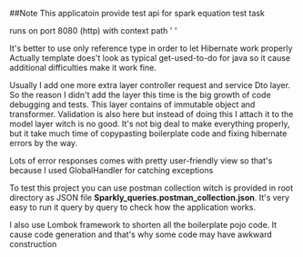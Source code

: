 
##Note
This applicatoin provide test api for spark equation  test task

runs on port 8080 (http) with context path ' '

It's better to use only reference type 
in order to let Hibernate work properly
Actually template does't look as typical get-used-to-do 
for java so it cause additional difficulties make it work fine.

Usually I add one more extra layer controller request and service
Dto layer. So  the reason I didn't add the layer this time is
the big growth of code debugging and tests.
This layer contains of immutable object and transformer.
Validation is also here but instead of doing this 
I attach it to the model layer witch is no good.
It's not big deal to make everything properly, but it take much time
of copypasting boilerplate code and fixing hibernate errors by the way.

Lots of error responses comes with pretty user-friendly view so that's because
I used GlobalHandler for catching exceptions

To test this project you can use postman collection witch is provided
in root directory as JSON file **Sparkly_queries.postman_collection.json**. It's very easy to run it query by query
to check how the application works.

I also use Lombok framework to shorten all the boilerplate pojo code.
It cause code generation and that's why some code may have awkward construction



